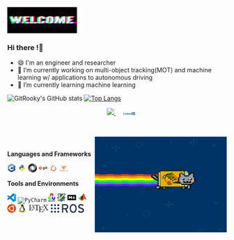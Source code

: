 <img align="center" alt="GIF" src="https://github.com/GitRooky/GitRooky/blob/main/materials/banner-gif-welcome.gif" height = "60" width="160" title="Welconme!">

### Hi there !👋
- 😄 I'm an engineer and researcher
- 🔭 I’m currently working on multi-object tracking(MOT) and machine learning w/ applications to autonomous driving
- 🌱 I’m currently learning machine learning

![GitRooky's GitHub stats](https://github-readme-stats.vercel.app/api?username=GitRooky&theme=midnight-purple&show_icons=true&count_private=true) [![Top Langs](https://github-readme-stats.vercel.app/api/top-langs/?username=GitRooky&theme=midnight-purple&layout=compact)](https://github.com/GitRooky/github-readme-stats)
<p align="center">
<!--   <a href= "https://imgconvert.csdnimg.cn/aHR0cHM6Ly9tbWJpei5xcGljLmNuL21tYml6X3BuZy9aTmRoV05pYjNJUkIzZk5ldWVGZEQ4YnZ4cXlzbXRtRktUTGdFSXZOMUdnTHhDNXV0Y1VBZVJ0T0lJa0hTZTVnVGowamVtZUVOQTJJMHhiU0xjQ3VrVVEvNjQw?x-oss-process=image/format,png" target="_blank" alt="WeChat" title="WeChat">
    <img src="https://img.icons8.com/ios-filled/50/000000/weixing.png" width="28px"/>
  </a> -->
  &emsp;
  <a href="https://www.zhihu.com/people/niu-niu-42-2-32/columns" target="_blank" alt="Zhihu" title="Zhihu">
    <img src="https://img.icons8.com/material-two-tone/50/000000/zhihu.png" width="28px"/>
  </a>
  &emsp;
  <a href="https://www.linkedin.com/in/pengchao-leonard-liu-28672419a/" target="_blank" alt="LinkedIn" title="LinkedIn">
    <img src="materials/LinkedIn_2021.svg.png" width="26px"/>
  </a>
  <br><br>
<!--    <strong>Check out my work below!</strong>
  <br><br>
  <a href="https://github.com/GitRooky">
    <img src="https://badges.pufler.dev/visits/GitRooky/GitRooky?style=flat-square&color=black&logo=github">
  </a>
  <a href="https://github.com/GitRooky">
    <img src="https://badges.pufler.dev/years/GitRooky?style=flat-square&color=black&logo=github">
  </a>
  <a href="https://github.com/GitRooky?tab=repositories">
    <img src="https://badges.pufler.dev/repos/GitRooky?style=flat-square&color=black&logo=github">
  </a>-->

<!--   <a href="https://gist.github.com/GitRooky"> -->
<!--     <img src="https://badges.pufler.dev/gists/GitRooky?style=flat-square&color=black&logo=github"> -->
<!--   </a> -->
<!--   <a href="https://github.com/GitRooky">
    <img src="https://badges.pufler.dev/commits/monthly/GitRooky?style=flat-square&color=black&logo=github">
  </a> -->
</p>


<h2></h2>

<img align="right" alt="GIF" src="https://github.com/GitRooky/GitRooky/blob/main/materials/safe_image.gif?raw=true" width="303" height="220" title="Do what you like, and do it best!"> &nbsp;&nbsp;&nbsp;&nbsp;
<!--
**GitRooky/GitRooky** is a ✨ _special_ ✨ repository because its `README.md` (this file) appears on your GitHub profile.

Here are some ideas to get you started:

- 🔭 I’m currently working on ...
- 🌱 I’m currently learning ...
- 👯 I’m looking to collaborate on ...
- 🤔 I’m looking for help with ...
- 💬 Ask me about ...
- 📫 How to reach me: ...
- 😄 Pronouns: ...
- ⚡ Fun fact: ...
-->
<!-- <p align="center">
  <a href="https://github.com/GitRooky" class="rich-diff-level-one">
    <img src="https://github-readme-stats.vercel.app/api?username=GitRooky&title_color=333&text_color=777" alt="Charmve's Stats" >
    <!-- &hide=issues
    <img src="https://github-readme-stats.vercel.app/api?username=GitRooky&hide=issues&title_color=333&text_color=777" alt="Charmve's Stats" >
    -->
  </a>
</p>


**Languages and Frameworks**

<code><img height="20" src="https://raw.githubusercontent.com/github/explore/80688e429a7d4ef2fca1e82350fe8e3517d3494d/topics/cpp/cpp.png" alt="C++" title="C++"></code>
<code><img height="20" src="https://raw.githubusercontent.com/github/explore/80688e429a7d4ef2fca1e82350fe8e3517d3494d/topics/python/python.png" alt="Python" title="Python"></code>
<code><img height="20" src="https://raw.githubusercontent.com/github/explore/80688e429a7d4ef2fca1e82350fe8e3517d3494d/topics/json/json.png" alt="JSON" title="JSON"></code>
<code><img height="20" src="https://raw.githubusercontent.com/github/explore/80688e429a7d4ef2fca1e82350fe8e3517d3494d/topics/git/git.png" alt="Git" title="Git"></code>
<code><img height="20" src="materials/pytorch-logo.png" alt="PyTorch" title="PyTorch"></code>
<code><img height="20" src="https://raw.githubusercontent.com/github/explore/80688e429a7d4ef2fca1e82350fe8e3517d3494d/topics/tensorflow/tensorflow.png" alt="TensorFlow" title="TensorFlow"></code>


**Tools and Environments**

<code><img height="20" src="https://raw.githubusercontent.com/github/explore/80688e429a7d4ef2fca1e82350fe8e3517d3494d/topics/visual-studio-code/visual-studio-code.png" alt="VSCode" title="VSCode"></code>
<code><img height="20" src="https://images.nowcoder.com/images/20180629/0_1530258305740_67F7BB46DE9FC78164CA628F2CE05C37" alt="PyCharm" title="PyCharm"></code>
<code><img height="20" src="materials/OpenCV_Logo_with_text.png" alt="OpenCV" title="OpenCV"></code>
<code><img height="20" src="https://raw.githubusercontent.com/github/explore/80688e429a7d4ef2fca1e82350fe8e3517d3494d/topics/vim/vim.png" alt="Vim" title="Vim"></code>
<code><img height="20" src="https://raw.githubusercontent.com/github/explore/80688e429a7d4ef2fca1e82350fe8e3517d3494d/topics/markdown/markdown.png" alt="Markdown" title="MarkDown"></code>
<code><img height="20" src="https://raw.githubusercontent.com/github/explore/80688e429a7d4ef2fca1e82350fe8e3517d3494d/topics/matlab/matlab.png" alt="Matlab" title="Matlab"></code>
<code><img height="20" src="https://raw.githubusercontent.com/github/explore/80688e429a7d4ef2fca1e82350fe8e3517d3494d/topics/ubuntu/ubuntu.png" alt="Ubuntu" title="Ubuntu"></code>
<code><img height="20" src="https://raw.githubusercontent.com/github/explore/80688e429a7d4ef2fca1e82350fe8e3517d3494d/topics/linux/linux.png" alt="Linux" title="Linux"></code>
<code><img height="20" src="materials/LaTeX_logo.svg.png" alt="latex" title="PyTorch"></code>
<code><img height="20" src="materials/Ros_logo.png" alt="ros" title="PyTorch"></code>
<!-- <code><img height="20" src="https://raw.githubusercontent.com/github/explore/80688e429a7d4ef2fca1e82350fe8e3517d3494d/topics/macos/macos.png" alt="MacOS" title="MacOS"></code> -->


